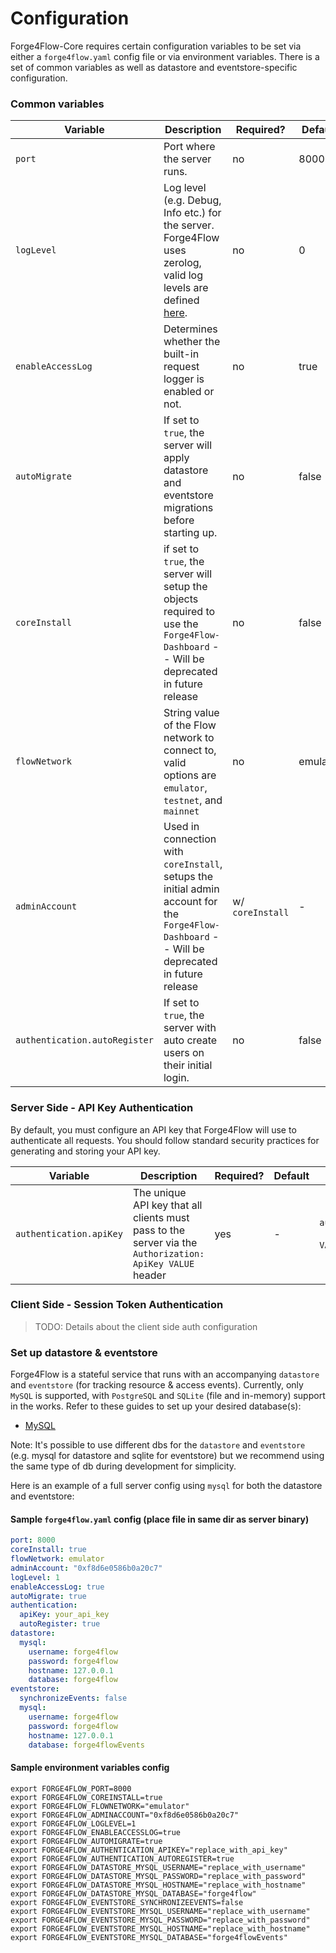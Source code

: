 # Configuration

Forge4Flow-Core requires certain configuration variables to be set via either a `forge4flow.yaml` config file or via environment variables. There is a set of common variables as well as datastore and eventstore-specific configuration.

### Common variables

| Variable                      | Description                                                                                                                                                    | Required?        | Default  | YAML                                                                     | ENV VAR                                  |
| ----------------------------- | -------------------------------------------------------------------------------------------------------------------------------------------------------------- | ---------------- | -------- | ------------------------------------------------------------------------ | ---------------------------------------- |
| `port`                        | Port where the server runs.                                                                                                                                    | no               | 8000     | `port: VALUE`                                                            | `FORGE4FLOW_PORT=VALUE`                  |
| `logLevel`                    | Log level (e.g. Debug, Info etc.) for the server. Forge4Flow uses zerolog, valid log levels are defined [here](https://github.com/rs/zerolog#leveled-logging). | no               | 0        | `logLevel: VALUE`                                                        | `FORGE4FLOW_LOGLEVEL=VALUE`              |
| `enableAccessLog`             | Determines whether the built-in request logger is enabled or not.                                                                                              | no               | true     | `enableAccessLog: VALUE`                                                 | `FORGE4FLOW_ENABLEACCESSLOG=VALUE`       |
| `autoMigrate`                 | If set to `true`, the server will apply datastore and eventstore migrations before starting up.                                                                | no               | false    | `autoMigrate: VALUE`                                                     | `FORGE4FLOW_AUTOMIGRATE=VALUE`           |
| `coreInstall`                 | if set to `true`, the server will setup the objects required to use the `Forge4Flow-Dashboard` -- Will be deprecated in future release                         | no               | false    | `coreInstall: VALUE`                                                     | `FORGE4FLOW_COREINSTALL=VALUE`           |
| `flowNetwork`                 | String value of the Flow network to connect to, valid options are `emulator`, `testnet`, and `mainnet`                                                         | no               | emulator | `flowNetwork: VALUE`                                                     | `FORGE4FLOW_FLOWNETWORK=VALUE`           |
| `adminAccount`                | Used in connection with `coreInstall`, setups the initial admin account for the `Forge4Flow-Dashboard` -- Will be deprecated in future release                 | w/ `coreInstall` | -        | `adminAccount: VALUE`                                                    | `FORGE4FLOW_ADMINACCOUNT=VALUE`          |
| `authentication.autoRegister` | If set to `true`, the server with auto create users on their initial login.                                                                                    | no               | false    | <p><code>authentication:</code><br> <code>autoRegister: VALUE</code></p> | `FORGE4FLOW_AUTHENTICATION_AUTOREGISTER` |

### Server Side - API Key Authentication

By default, you must configure an API key that Forge4Flow will use to authenticate all requests. You should follow standard security practices for generating and storing your API key.

| Variable                | Description                                                                                              | Required? | Default | YAML                                                               | ENV VAR                                  |
| ----------------------- | -------------------------------------------------------------------------------------------------------- | --------- | ------- | ------------------------------------------------------------------ | ---------------------------------------- |
| `authentication.apiKey` | The unique API key that all clients must pass to the server via the `Authorization: ApiKey VALUE` header | yes       | -       | <p><code>authentication:</code><br> <code>apiKey: VALUE</code></p> | `FORGE4FLOW_AUTHENTICATION_APIKEY=VALUE` |

### Client Side - Session Token Authentication

> TODO: Details about the client side auth configuration

### Set up datastore & eventstore

Forge4Flow is a stateful service that runs with an accompanying `datastore` and `eventstore` (for tracking resource & access events). Currently, only `MySQL` is supported, with `PostgreSQL` and `SQLite` (file and in-memory) support in the works. Refer to these guides to set up your desired database(s):

* [MySQL](mysql.md)

Note: It's possible to use different dbs for the `datastore` and `eventstore` (e.g. mysql for datastore and sqlite for eventstore) but we recommend using the same type of db during development for simplicity.

Here is an example of a full server config using `mysql` for both the datastore and eventstore:

#### Sample `forge4flow.yaml` config (place file in same dir as server binary)

```yaml
port: 8000
coreInstall: true
flowNetwork: emulator
adminAccount: "0xf8d6e0586b0a20c7"
logLevel: 1
enableAccessLog: true
autoMigrate: true
authentication:
  apiKey: your_api_key
  autoRegister: true
datastore:
  mysql:
    username: forge4flow
    password: forge4flow
    hostname: 127.0.0.1
    database: forge4flow
eventstore:
  synchronizeEvents: false
  mysql:
    username: forge4flow
    password: forge4flow
    hostname: 127.0.0.1
    database: forge4flowEvents
```

#### Sample environment variables config

```shell
export FORGE4FLOW_PORT=8000
export FORGE4FLOW_COREINSTALL=true
export FORGE4FLOW_FLOWNETWORK="emulator"
export FORGE4FLOW_ADMINACCOUNT="0xf8d6e0586b0a20c7"
export FORGE4FLOW_LOGLEVEL=1
export FORGE4FLOW_ENABLEACCESSLOG=true
export FORGE4FLOW_AUTOMIGRATE=true
export FORGE4FLOW_AUTHENTICATION_APIKEY="replace_with_api_key"
export FORGE4FLOW_AUTHENTICATION_AUTOREGISTER=true
export FORGE4FLOW_DATASTORE_MYSQL_USERNAME="replace_with_username"
export FORGE4FLOW_DATASTORE_MYSQL_PASSWORD="replace_with_password"
export FORGE4FLOW_DATASTORE_MYSQL_HOSTNAME="replace_with_hostname"
export FORGE4FLOW_DATASTORE_MYSQL_DATABASE="forge4flow"
export FORGE4FLOW_EVENTSTORE_SYNCHRONIZEEVENTS=false
export FORGE4FLOW_EVENTSTORE_MYSQL_USERNAME="replace_with_username"
export FORGE4FLOW_EVENTSTORE_MYSQL_PASSWORD="replace_with_password"
export FORGE4FLOW_EVENTSTORE_MYSQL_HOSTNAME="replace_with_hostname"
export FORGE4FLOW_EVENTSTORE_MYSQL_DATABASE="forge4flowEvents"
```
